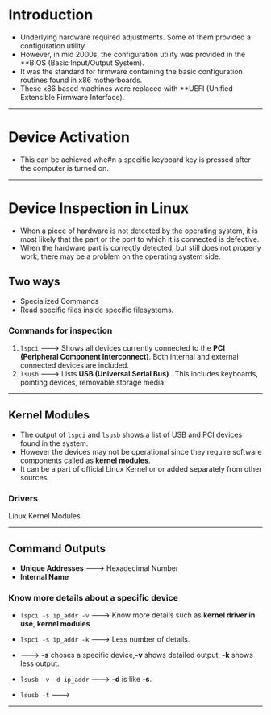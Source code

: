 # Introduction
- Underlying hardware required adjustments. Some of them provided a configuration utility.
- However, in mid 2000s, the configuration utility was provided in the **BIOS (Basic Input/Output System).
- It was the standard for firmware containing the basic configuration routines found in x86 motherboards.
- These x86 based machines were replaced with **UEFI (Unified Extensible Firmware Interface).

---
# Device Activation
- This can be achieved whe#n a specific keyboard key is pressed after the computer is turned on.

---
# Device Inspection in Linux
- When a piece of hardware is not detected by the operating system, it is most likely that the part or the port to which it is connected is defective.
- When the hardware part is correctly detected, but still does not properly work, there may be a problem on the operating system side.

## Two ways
- Specialized Commands
- Read specific files inside specific filesyatems.

### Commands for inspection
1. `lspci` ---> Shows all devices currently connected to the **PCI (Peripheral Component Interconnect)**. Both internal and external connected devices are included.
2. `lsusb` ---> Lists **USB (Universal Serial Bus)** . This includes keyboards, pointing devices, removable storage media.

---
## Kernel Modules
- The output of `lspci` and `lsusb` shows a list of USB and PCI devices found in the system.
- However the devices may not be operational since they require software components called as **kernel modules**.
- It can be a part of official Linux Kernel or or added separately from other sources.

### Drivers
Linux Kernel Modules.

---
## Command Outputs
- **Unique Addresses** ---> Hexadecimal Number
- **Internal Name**

### Know more details about a specific device
- `lspci -s ip_addr -v` ---> Know more details such as **kernel driver in use**, **kernel modules**

- `lspci -s ip_addr -k` ---> Less number of details.

- ---> **-s** choses a specific device,**-v** shows detailed output, **-k** shows less output.

- `lsusb -v -d ip_addr`  ---> **-d** is like **-s**.

- `lsusb -t` ---> 

---
